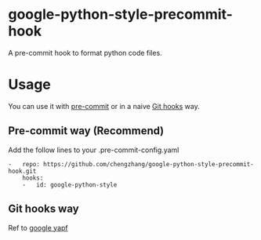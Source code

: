 # google-python-style-precommit-hook
A pre-commit hook to format python code files.

# Usage
You can use it with [pre-commit](https://pre-commit.com/) or in a naive [Git hooks](https://git-scm.com/book/en/v2/Customizing-Git-Git-Hooks) way.

## Pre-commit way (Recommend) 
Add the follow lines to your .pre-commit-config.yaml
```
-   repo: https://github.com/chengzhang/google-python-style-precommit-hook.git
    hooks:
    -   id: google-python-style
```

## Git hooks way
Ref to [google yapf](https://github.com/google/yapf/tree/master/plugins#git-pre-commit-hook)
